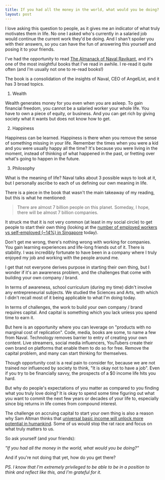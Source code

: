 ```yaml
---
title: If you had all the money in the world, what would you be doing?
layout: post
---
```


I love asking this question to people, as it gives me an indicator of what truly motivates them in life. No one I asked who's currently in a salaried job would continue the current work they'd be doing. And I shan't spoiler you with their answers, so you can have the fun of answering this yourself and posing it to your friends.

I've had the opportunity to read <a href="https://www.navalmanack.com/"> The Almanack of Naval Ravikant</a>, and it's one of the most insightful books that I've read in awhile. I re-read it quite often (and I'm usually not one to re-read books!)

The book is a consolidation of the insights of Naval, CEO of AngelList, and it has 3 broad topics.

1. Wealth

Wealth generates money for you even when you are asleep. To gain financial freedom, you cannot be a salaried worker your whole life. You have to own a piece of equity, or business. And you can get rich by giving society what it wants but does not know how to get. 

2. Happiness

Happiness can be learned. Happiness is there when you remove the sense of something missing in your life. Remember the times when you were a kid and you were usually happy all the time? It's because you were living in the moment, instead of thinking of what happened in the past, or fretting over what's going to happen in the future. 

3. Philosophy

What is the meaning of life? Naval talks about 3 possible ways to look at it, but I personally ascribe to each of us defining our own meaning in life.

There is a piece in the book that wasn't the main takeaway of my reading, but this is what he mentioned: 

> There are almost 7 billion people on this planet. Someday, I hope, there will be almost 7 billion companies.

It struck me that it is not very common (at least in my social circle) to get people to start their own thing (looking at the <a href="https://data.worldbank.org/indicator/SL.EMP.SELF.ZS?locations=SG">number of employed workers vs self-employed (~14%) in Singapore</a> today). 

Don't get me wrong, there's nothing wrong with working for companies. You gain learning experiences and life-long friends out of it. There is stability. I was incredibly fortunate to have been in a company where I truly enjoyed my job and working with the people around me.

I get that not everyone derives purpose in starting their own thing, but I wonder if it's an awareness problem, and the challenges that come with building your own company / brand.

In terms of awareness, school curriculum (during my time) didn't involve any entrepreneurial subjects. We studied the Sciences and Arts, with which I didn't recall most of it being applicable to what I'm doing today.

In terms of challenges, the work to build your own company / brand requires capital. And capital is something which you lack unless you spend time to earn it.

But here is an opportunity where you can leverage on "products with no marginal cost of replication". Code, media, books are some, to name a few from Naval. Technology removes barrier to entry of creating your own content. Live streamers, social media influencers, YouTubers create their own brand on platforms that enable them to do so for free. Remove the capital problem, and many can start thinking for themselves. 

Though opportunity cost is a real pain to consider for, because we are not trained nor influenced by society to think, "It is okay not to have a job". Even if you try to be financially savvy, the prospects of a $0 income life hits you hard. 

But why do people's expectations of you matter as compared to you finding what you truly love doing? It is okay to spend some time figuring out what you want to commit the next few years or decades of your life to, especially since big returns in life comes from compound interest.

The challenge on accruing capital to start your own thing is also a reason why Sam Altman thinks that <a href="https://blog.samaltman.com/how-to-be-successful](https://blog.samaltman.com/how-to-be-successful">universal basic income will unlock more potential in humankind</a>. Some of us would stop the rat race and focus on what truly matters to us.

So ask yourself (and your friends):

*"If you had all the money in the world, what would you be doing?"*

And if you're not doing that yet, how do you get there?


*PS. I know that I'm extremely privileged to be able to be in a position to think and reflect like this, and I'm grateful for it.*